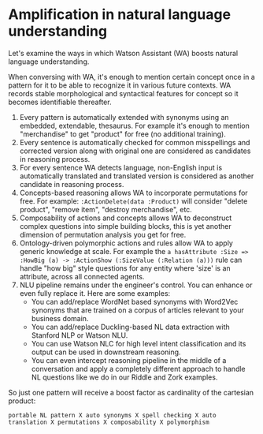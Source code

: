 #  Amplification in natural language understanding

Let's examine the ways in which Watson Assistant (WA) boosts natural language understanding.

When conversing with WA, it's enough to mention certain concept once in a pattern for it to be able to recognize it in various future contexts. WA records stable morphological and syntactical features for concept so it becomes identifiable thereafter.
1. Every pattern is automatically extended with synonyms using an embedded, extendable, thesaurus. For example it's enough to mention "merchandise" to get "product" for free (no additional training).
1. Every sentence is automatically checked for common misspellings and corrected version along with original one are considered as candidates in reasoning process.
1. For every sentence WA detects language, non-English input is automatically translated and translated version is considered as another candidate in reasoning process.
1. Concepts-based reasoning allows WA to incorporate permutations for free. For example: `:ActionDelete(data :Product)` will consider "delete product", "remove item", "destroy merchandise", etc.
1. Composability of actions and concepts allows WA to deconstruct complex questions into simple building blocks, this is yet another dimension of permutation analysis you get for free.
1. Ontology-driven polymorphic actions and rules allow WA to apply generic knowledge at scale. For example the `a hasAttribute :Size => :HowBig (a) -> :ActionShow (:SizeValue (:Relation (a)))` rule can handle "how big" style questions for any  entity where 'size' is an attribute, across all connected agents.
1. NLU pipeline remains under the engineer's control. You can enhance or even fully replace it. Here are some examples:
    * You can add/replace WordNet based synonyms with Word2Vec synonyms that are trained on a corpus of articles relevant to your business domain.
    * You can add/replace Duckling-based NL data extraction with Stanford NLP or Watson NLU.
    * You can use Watson NLC for high level intent classification and its output can be used in downstream reasoning.
    * You can even intercept reasoning pipeline in the middle of a conversation and apply a completely different approach to handle NL questions like we do in our Riddle and Zork examples.

So just one pattern will receive a boost factor as cardinality of the cartesian product:

`portable NL pattern X auto synonyms X spell checking X auto translation X permutations X composability X polymorphism`
